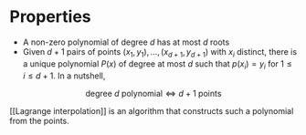 # Properties

* A non-zero polynomial of degree _d_ has at most _d_ roots
* Given $d+1$ pairs of points $(x_1, y_1),\ldots, (x_{d+1}, y_{d+1})$ with $x_i$ distinct, there is a unique polynomial $P(x)$ of degree at most $d$ such that $p(x_i)=y_i$ for $1 \leq i \leq d+1$. In a nutshell,

$$
\text{degree } d \text{ polynomial} \iff d+1 \text{ points}
$$

[[Lagrange interpolation]] is an algorithm that constructs such a polynomial from the points.